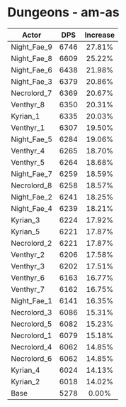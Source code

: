 # Dungeons - am-as
| Actor | DPS | Increase |
|---|:---:|:---:|
|Night_Fae_9|6746|27.81%|
|Night_Fae_8|6609|25.22%|
|Night_Fae_6|6438|21.98%|
|Night_Fae_3|6379|20.86%|
|Necrolord_7|6369|20.67%|
|Venthyr_8|6350|20.31%|
|Kyrian_1|6335|20.03%|
|Venthyr_1|6307|19.50%|
|Night_Fae_5|6284|19.06%|
|Venthyr_4|6265|18.70%|
|Venthyr_5|6264|18.68%|
|Night_Fae_7|6259|18.59%|
|Necrolord_8|6258|18.57%|
|Night_Fae_2|6241|18.25%|
|Night_Fae_4|6239|18.21%|
|Kyrian_3|6224|17.92%|
|Kyrian_5|6221|17.87%|
|Necrolord_2|6221|17.87%|
|Venthyr_2|6206|17.58%|
|Venthyr_3|6202|17.51%|
|Venthyr_6|6163|16.77%|
|Venthyr_7|6162|16.75%|
|Night_Fae_1|6141|16.35%|
|Necrolord_3|6086|15.31%|
|Necrolord_5|6082|15.23%|
|Necrolord_1|6079|15.18%|
|Necrolord_4|6062|14.85%|
|Necrolord_6|6062|14.85%|
|Kyrian_4|6024|14.13%|
|Kyrian_2|6018|14.02%|
|Base|5278|0.00%|
